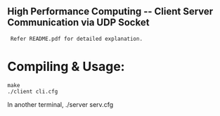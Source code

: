 High Performance Computing -- Client Server Communication via UDP Socket
------------------------------------------------------------------------
     Refer README.pdf for detailed explanation.


Compiling & Usage:
==================
   	make
	./client cli.cfg

   In another terminal,
	./server serv.cfg

